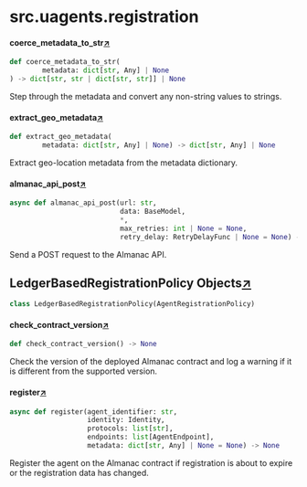 

# src.uagents.registration



#### coerce_metadata_to_str[↗](https://github.com/fetchai/uAgents/blob/main/python/src/uagents/registration.py#L83)
```python
def coerce_metadata_to_str(
        metadata: dict[str, Any] | None
) -> dict[str, str | dict[str, str]] | None
```

Step through the metadata and convert any non-string values to strings.



#### extract_geo_metadata[↗](https://github.com/fetchai/uAgents/blob/main/python/src/uagents/registration.py#L100)
```python
def extract_geo_metadata(
        metadata: dict[str, Any] | None) -> dict[str, Any] | None
```

Extract geo-location metadata from the metadata dictionary.



#### almanac_api_post[↗](https://github.com/fetchai/uAgents/blob/main/python/src/uagents/registration.py#L109)
```python
async def almanac_api_post(url: str,
                           data: BaseModel,
                           *,
                           max_retries: int | None = None,
                           retry_delay: RetryDelayFunc | None = None) -> bool
```

Send a POST request to the Almanac API.



## LedgerBasedRegistrationPolicy Objects[↗](https://github.com/fetchai/uAgents/blob/main/python/src/uagents/registration.py#L268)

```python
class LedgerBasedRegistrationPolicy(AgentRegistrationPolicy)
```



#### check_contract_version[↗](https://github.com/fetchai/uAgents/blob/main/python/src/uagents/registration.py#L326)
```python
def check_contract_version() -> None
```

Check the version of the deployed Almanac contract and log a warning
if it is different from the supported version.



#### register[↗](https://github.com/fetchai/uAgents/blob/main/python/src/uagents/registration.py#L340)
```python
async def register(agent_identifier: str,
                   identity: Identity,
                   protocols: list[str],
                   endpoints: list[AgentEndpoint],
                   metadata: dict[str, Any] | None = None) -> None
```

Register the agent on the Almanac contract if registration is about to expire or
the registration data has changed.

